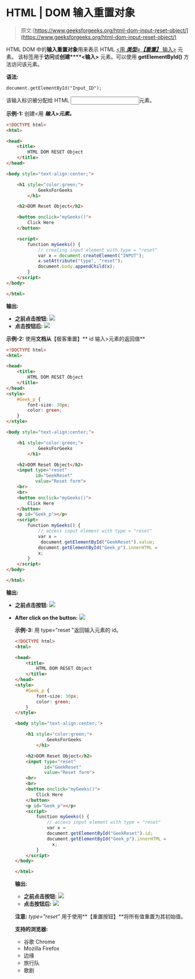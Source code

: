 # HTML | DOM 输入重置对象

> 原文:[https://www.geeksforgeeks.org/html-dom-input-reset-object/](https://www.geeksforgeeks.org/html-dom-input-reset-object/)

HTML DOM 中的**输入重置对象**用来表示 HTML [<用 ***类型=【重置】*** 输入>](https://www.geeksforgeeks.org/html5-date-attribute-in-input-tag/) 元素。
该标签用于**访问**或**创建****<输入>** 元素。可以使用 **getElementById()** 方法访问该元素。

**语法:**

```html
document.getElementById("Input_ID");

```

该输入标识被分配给 HTML <input>元素。

**示例-1:** 创建<用 ***输入>元素。***

```html
<!DOCTYPE html>
<html>

<head>
    <title>
        HTML DOM RESET Object
    </title>
</head>

<body style="text-align:center;">

    <h1 style="color:green;">  
            GeeksForGeeks  
        </h1>

    <h2>DOM Reset Object</h2>

    <button onclick="myGeeks()">
        Click Here
    </button>

    <script>
        function myGeeks() {
            // creating input element with type = "reset"
            var x = document.createElement("INPUT");
            x.setAttribute("type", "reset");
            document.body.appendChild(x);
        }
    </script>
</body>

</html>
```

**输出:**

*   **之前点击按钮:**
    ![](img/697caf6a25a7c9421aa1a6dd9ce742b8.png)
*   **点击按钮后:**
    ![](img/fb80e35ff8e577a2306d5a76c3c8e25a.png)

**示例-2:** 使用**文档从**【极客重置】** id 输入>元素的返回值**

```html
<!DOCTYPE html>
<html>

<head>
    <title>
        HTML DOM RESET Object
    </title>
</head>
<style>
    #Geek_p {
        font-size: 30px;
        color: green;
    }
</style>

<body style="text-align:center;">

    <h1 style="color:green;">  
            GeeksForGeeks  
        </h1>

    <h2>DOM Reset Object</h2>
    <input type="reset" 
           id="GeekReset" 
           value="Reset form">
    <br>
    <br>
    <button onclick="myGeeks()">
        Click Here
    </button>
    <p id="Geek_p"></p>
    <script>
        function myGeeks() {
            // access input element with type = "reset"
            var x = 
             document.getElementById("GeekReset").value;
            document.getElementById("Geek_p").innerHTML = 
            x;
        }
    </script>
</body>

</html>
```

**输出:**

*   **之前点击按钮:**
    ![](img/dbd88bc99df9c51819eb25f433b9bbaa.png)
*   **After click on the button:**
    ![](img/00b2a02080fd8192ed78f61128f6a875.png)

    **示例-3:** 用 type="reset "返回输入元素的 id。

    ```html
    <!DOCTYPE html>
    <html>

    <head>
        <title>
            HTML DOM RESET Object
        </title>
    </head>
    <style>
        #Geek_p {
            font-size: 30px;
            color: green;
        }
    </style>

    <body style="text-align:center;">

        <h1 style="color:green;">  
                GeeksForGeeks  
            </h1>

        <h2>DOM Reset Object</h2>
        <input type="reset" 
               id="GeekReset"
               value="Reset form">
        <br>
        <br>
        <button onclick="myGeeks()">
            Click Here
        </button>
        <p id="Geek_p"></p>
        <script>
            function myGeeks() {
                // access input element with type = "reset" 
                var x =
                document.getElementById("GeekReset").id;
                document.getElementById("Geek_p").innerHTML =
                  x;
            }
        </script>
    </body>

    </html>
    ```

    **输出:**

    *   **之前点击按钮:**
        ![](img/dbd88bc99df9c51819eb25f433b9bbaa.png)
    *   **点击按钮后:**
        ![](img/d6d2cc3b7bca2832f6c4c074bfe46766.png)

    **注意:** *type="reset"* 用于使用**【重置按钮】**将所有值重置为其初始值。

    **支持的浏览器:**

    *   谷歌 Chrome
    *   Mozilla Firefox
    *   边缘
    *   旅行队
    *   歌剧